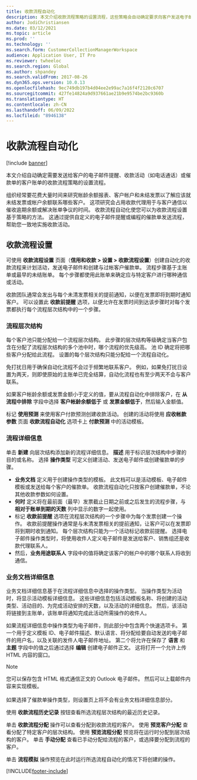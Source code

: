 ```yaml
---
title: 收款流程自动化
description: 本文介绍收款流程策略的设置流程，这些策略会自动确定要求向客户发送电子邮件提醒、收款活动或催款单的客户发票。
author: JodiChristiansen
ms.date: 03/12/2021
ms.topic: article
ms.prod: ''
ms.technology: ''
ms.search.form: CustomerCollectionManagerWorkspace
audience: Application User, IT Pro
ms.reviewer: twheeloc
ms.search.region: Global
ms.author: shpandey
ms.search.validFrom: 2017-08-26
ms.dyn365.ops.version: 10.0.13
ms.openlocfilehash: 9ec749db197b4d04ee2e99ac7a16f4f2120c6707
ms.sourcegitcommit: 427fe14824a9d937661ae21b9e9574be2bc9360b
ms.translationtype: HT
ms.contentlocale: zh-CN
ms.lasthandoff: 06/09/2022
ms.locfileid: "8946138"
---
```

# <a name="collections-process-automation"></a>收款流程自动化

[!include [banner](../includes/banner.md)]

本文介绍自动确定需要发送给客户的电子邮件提醒、收款活动（如电话通话）或催款单的客户账单的收款流程策略的设置流程。 

组织经常要花费大量时间来研究帐龄余额报表、客户帐户和未结发票以了解应该就未结发票或帐户余额联系哪些客户。 这项研究会占用收款代理用于与客户通信以催收逾期余额或解决账单争议的时间。 收款流程自动化使您可以为收款流程设置基于策略的方法。 这通过提供自定义的电子邮件提醒或编程的催款单发送流程，帮助您一致地实施收款活动。 

## <a name="collections-process-setup"></a>收款流程设置
可使用 **收款流程设置** 页面（**信用和收款 > 设置 > 收款流程设置**）创建自动化的收款流程来计划活动，发送电子邮件和创建与过帐客户催款单。 流程步骤基于主账单或最早的未结账单。 每个步骤都使用此账单来确定应与特定客户进行哪种通信或活动。  

收款团队通常会发出与每个未清发票相关的提前通知，以便在发票即将到期时通知客户。 可以设置此 **收款前提醒** 选项，以便允许在发票时间到达该步骤时对每个发票都执行每个流程层次结构中的一个步骤。

### <a name="process-hierarchy"></a>流程层次结构
每个客户池只能分配给一个流程层次结构。 此步骤的层次结构等级确定当客户包含在分配了流程层次结构的多个池中时，哪个流程的优先级高。 池 ID 确定将把哪些客户分配给此流程。 设置的每个层次结构只能分配给一个流程自动化。

免打扰日用于确保自动化流程不会过于频繁地联系客户。 例如，如果免打扰日设置为两天，则即使原始的主账单已完全结算，自动化流程也有至少两天不会与客户联系。 

如果客户帐龄余额或发票金额小于定义的值，要从流程自动化中排除客户，在 **从流程中排除** 字段中选择 **客户帐龄余额低于** 或 **发票金额低于**，然后输入金额值。

标记 **使用预测** 来使用客户付款预测创建收款活动。 创建的活动将使用 **应收帐款参数** 页面 **收款流程自动化** 选项卡上 **付款预测** 中的活动模板。 

### <a name="process-details"></a>流程详细信息
单击 **新建** 向层次结构添加新的流程详细信息。 **描述** 用于标识层次结构中步骤的目的或名称。 选择 **操作类型** 可定义创建活动、发送电子邮件或创建催款单的步骤。 

- **业务文档** 定义用于创建操作类型的模板。 此文档可以是活动模板、电子邮件模板或发送给每个客户的催款单。 收款流程自动化只按客户创建催款单，不论其他收款参数如何设置。
- **何时** 定义将在最前面（最早）发票截止日期之前或之后发生的流程步骤，与 **相对于账单到期的天数** 列中显示的数字一起使用。 
- 标记 **收款前提醒** 选项在流程层次结构的一个步骤中为每个发票创建一个操作。 收款前提醒操作通常是与未清发票相关的提前通知，让客户可以在发票即将到期时收到通知。 每个层次结构只能为一个活动标记收款前提醒。 选择电子邮件操作类型时，将使用收件人定义电子邮件是发送给客户、销售组还是收款代理联系人。 
- 然后，**业务用途联系人** 字段中的值将确定该客户的帐户中的哪个联系人将收到通信。

### <a name="business-document-details"></a>业务文档详细信息
业务文档详细信息基于在流程详细信息中选择的操作类型。 当操作类型为活动时，将显示活动模板详细信息。 这些详细信息包括活动模板名称、将创建的活动类型、活动目的、为完成活动安排的天数，以及活动的详细信息。 然后，该活动将链接到主账单，该账单将通知完成此活动所需操作的收件人。

如果流程详细信息中操作类型为电子邮件，则此部分中包含两个快速选项卡。 第一个用于定义模板 ID、电子邮件描述、默认语言、将分配给要自动发送的电子邮件的用户名，以及关联的发件人电子邮件地址。 第二个将允许在保存了 **语言** 和 **主题** 字段中的值之后通过选择 **编辑** 创建电子邮件正文。 这将打开一个允许上传 HTML 内容的窗口。 

> [!Note]
> 您可以保存包含 HTML 格式通信正文的 Outlook 电子邮件。 然后可以上载邮件内容来实现模板。 <br> <br> 如果选择了催款单操作类型，则设置页上将不会有业务文档详细信息部分。

使用 **收款流程历史记录** 按钮查看所选流程层次结构的最近历史记录。 

单击 **收款流程分配** 操作可以查看分配到收款流程的客户。 使用 **预览客户分配** 查看分配了特定客户的层次结构。 使用 **预览流程分配** 预览将在运行时分配到层次结构的客户。 单击 **手动分配** 查看已手动分配给流程的客户，或选择要分配到流程的客户。

单击 **流程模拟** 操作预览在此时运行所选流程自动化的情况下将创建的操作。 

[!INCLUDE[footer-include](../../includes/footer-banner.md)]
